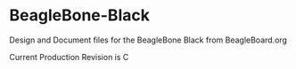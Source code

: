 BeagleBone-Black
================

Design and Document files for the BeagleBone Black from BeagleBoard.org

Current Production Revision is C
